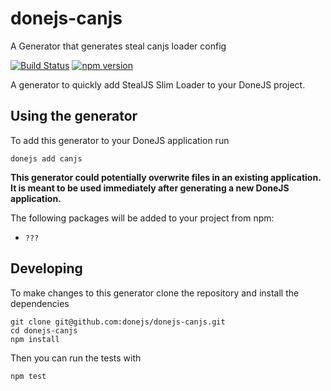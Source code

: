 # donejs-canjs
A Generator that generates steal canjs loader config

[![Build Status](https://travis-ci.org/direktspeed/donejs-canjs.svg?branch=master)](https://travis-ci.org/direktspeed/donejs-canjs)
[![npm version](https://badge.fury.io/js/donejs-canjs.svg)](http://badge.fury.io/js/donejs-canjs)


A generator to quickly add StealJS Slim Loader to your DoneJS project.

## Using the generator

To add this generator to your DoneJS application run

```
donejs add canjs
```

**This generator could potentially overwrite files in an existing application. It is meant to be used immediately after generating a new DoneJS application.**

The following packages will be added to your project from npm:
- `???`



## Developing

To make changes to this generator clone the repository and install the dependencies

```
git clone git@github.com:donejs/donejs-canjs.git
cd donejs-canjs
npm install
```

Then you can run the tests with

```
npm test
```
